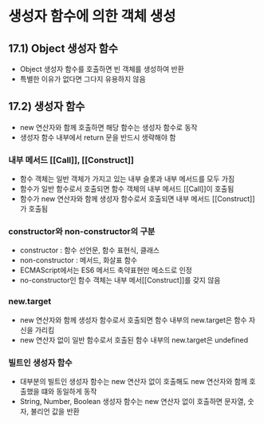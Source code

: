 # 생성자 함수에 의한 객체 생성

## 17.1) Object 생성자 함수
- Object 생성자 함수를 호출하면 빈 객체를 생성하여 반환
- 특별한 이유가 없다면 그다지 유용하지 않음

## 17.2) 생성자 함수
- new 연산자와 함께 호출하면 해당 함수는 생성자 함수로 동작
- 생성자 함수 내부에서 return 문을 반드시 생략해야 함
### 내부 메서드 [[Call]], [[Construct]]
- 함수 객체는 일반 객체가 가지고 있는 내부 슬롯과 내부 메서드를 모두 가짐
- 함수가 일반 함수로서 호출되면 함수 객체의 내부 메서드 [[Call]]이 호출됨
- 함수가 new 연산자와 함께 생성자 함수로서 호출되면 내부 메서드 [[Construct]]가 호출됨
### constructor와 non-constructor의 구분
- constructor : 함수 선언문, 함수 표현식, 클래스
- non-constructor : 메서드, 화살표 함수
- ECMAScript에서는 ES6 메서드 축약표현만 메소드로 인정
- no-constructor인 함수 객체는 내부 메서[[Construct]]를 갖지 않음
### new.target
- new 연산자와 함께 생성자 함수로서 호출되면 함수 내부의 new.target은 함수 자신을 가리킴
- new 연산자 없이 일반 함수로서 호출된 함수 내부의 new.target은 undefined
### 빌트인 생성자 함수
- 대부분의 빌트인 생성자 함수는 new 연산자 없이 호출해도 new 연산자와 함께 호출했을 떄와 동일하게 동작
- String, Number, Boolean 생성자 함수는 new 연산자 없이 호출하면 문자열, 숫자, 불리언 값을 반환
